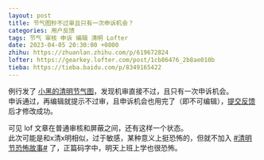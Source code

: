 ```yaml
---
layout: post
title: 节气图秒不过审且只有一次申诉机会？
categories: 用户反馈
tags: 节气 审核 申诉 编辑 清明 Lofter
date: 2023-04-05 20:30:00 +0800
zhihu: https://zhuanlan.zhihu.com/p/619672824
lofter: https://gearkey.lofter.com/post/1cb86476_2b8ae010b
tieba: https://tieba.baidu.com/p/8349165422
---
```


例行发了 [小黑的清明节气图](https://gearkey.lofter.com/post/1cb86476_2b8accf7e)，发现机审直接不过，且只有一次申诉机会。  
申诉通过，再编辑就提示不过审，且申诉机会也用完了（即不可编辑），[提交反馈](https://www.lofter.com/front/customer-service#/feedback/127) 后才修改成功。

可见 lof 文章在普通审核和屏蔽之间，还有这样一个状态。  
此次可能是和x清x明相似，过于敏感，某种意义上挺恐怖的，但就不加入 [#清明节恐怖故事#](https://www.lofter.com/tag/%E6%B8%85%E6%98%8E%E8%8A%82%E6%81%90%E6%80%96%E6%95%85%E4%BA%8B) 了，正篇码字中，明天上班上学也很恐怖。

<!--建议不要对号入座，或者清明节可以换个名字 /doge-->